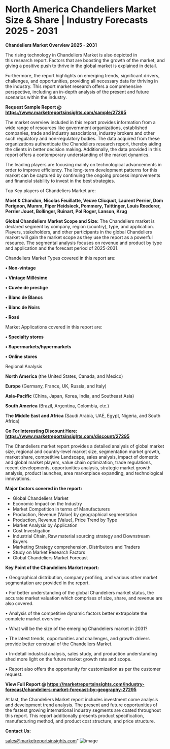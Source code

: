 # North America Chandeliers Market Size & Share | Industry Forecasts 2025 - 2031

<Strong> Chandeliers Market Overview 2025 - 2031</strong>

The rising technology in Chandeliers Market is also depicted in this research report. Factors that are boosting the growth of the market, and giving a positive push to thrive in the global market is explained in detail.

Furthermore, the report highlights on emerging trends, significant drivers, challenges, and opportunities, providing all necessary data for thriving in the industry. This report market research offers a comprehensive perspective, including an in-depth analysis of the present and future scenarios within the industry.

<strong>Request Sample Report @ <a href=https://www.marketreportsinsights.com/sample/27295>https://www.marketreportsinsights.com/sample/27295</a></strong>

The market overview included in this report provides information from a wide range of resources like government organizations, established companies, trade and industry associations, industry brokers and other such regulatory and non-regulatory bodies. The data acquired from these organizations authenticate the Chandeliers research report, thereby aiding the clients in better decision making. Additionally, the data provided in this report offers a contemporary understanding of the market dynamics.

The leading players are focusing mainly on technological advancements in order to improve efficiency. The long-term development patterns for this market can be captured by continuing the ongoing process improvements and financial stability to invest in the best strategies.

Top Key players of Chandeliers Market are:

<strong>Moet & Chandon, Nicolas Feuillatte, Veuve Clicquot, Laurent Perrier, Dom Perignon, Mumm, Piper Heidsieck, Pommery, Taittinger, Louis Roederer, Perrier Jouet, Bollinger, Ruinart, Pol Roger, Lanson, Krug</strong>

<strong><b>Global Chandeliers Market Scope and Size:</b></strong>
The Chandeliers market is declared segment by company, region (country), type, and application. Players, stakeholders, and other participants in the global Chandeliers market will gain the market scope as they use the report as a powerful resource. The segmental analysis focuses on revenue and product by type and application and the forecast period of 2025-2031.

Chandeliers Market Types covered in this report are:

<strong>• Non-vintage

• Vintage Millésime

• Cuvée de prestige

• Blanc de Blancs

• Blanc de Noirs

• Rosé</strong>

Market Applications covered in this report are:

<strong>• Specialty stores

• Supermarkets/hypermarkets

• Online stores</strong> 

Regional Analysis

<strong>North America</strong> (the United States, Canada, and Mexico)

<strong>Europe</strong> (Germany, France, UK, Russia, and Italy)

<strong>Asia-Pacific</strong> (China, Japan, Korea, India, and Southeast Asia)

<strong>South America</strong> (Brazil, Argentina, Colombia, etc.)

<strong>The Middle East and Africa</strong> (Saudi Arabia, UAE, Egypt, Nigeria, and South Africa)

<strong>Go For Interesting Discount Here: <a href=https://www.marketreportsinsights.com/discount/27295>https://www.marketreportsinsights.com/discount/27295</a></strong>

The Chandeliers market report provides a detailed analysis of global market size, regional and country-level market size, segmentation market growth, market share, competitive Landscape, sales analysis, impact of domestic and global market players, value chain optimization, trade regulations, recent developments, opportunities analysis, strategic market growth analysis, product launches, area marketplace expanding, and technological innovations.

<strong><b>Major factors covered in the report:</b></strong>
<ul>
  <li>Global Chandeliers Market </li>
  <li>Economic Impact on the Industry</li>
  <li>Market Competition in terms of Manufacturers</li>
  <li>Production, Revenue (Value) by geographical segmentation</li>
  <li>Production, Revenue (Value), Price Trend by Type</li>
  <li>Market Analysis by Application</li>
  <li>Cost Investigation</li>
  <li>Industrial Chain, Raw material sourcing strategy and Downstream Buyers</li>
  <li>Marketing Strategy comprehension, Distributors and Traders</li>
  <li>Study on Market Research Factors</li>
  <li>Global Chandeliers Market Forecast</li>
</ul>

<strong><b>Key Point of the Chandeliers Market report:</b></strong>

• Geographical distribution, company profiling, and various other market segmentation are provided in the report.

• For better understanding of the global Chandeliers market status, the accurate market valuation which comprises of size, share, and revenue are also covered.

• Analysis of the competitive dynamic factors better extrapolate the complete market overview

• What will be the size of the emerging Chandeliers market in 2031?

• The latest trends, opportunities and challenges, and growth drivers provide better construal of the Chandeliers Market.

• In-detail industrial analysis, sales study, and production understanding shed more light on the future market growth rate and scope.

• Report also offers the opportunity for customization as per the customer request.

<strong><b>View Full Report @ <a href=https://marketreportsinsights.com/industry-forecast/chandeliers-market-forecast-by-geography-27295>https://marketreportsinsights.com/industry-forecast/chandeliers-market-forecast-by-geography-27295</a></b></strong>


At last, the Chandeliers Market report includes investment come analysis and development trend analysis. The present and future opportunities of the fastest growing international industry segments are coated throughout this report. This report additionally presents product specification, manufacturing method, and product cost structure, and price structure.

<strong>Contact Us:</strong>

sales@marketreportsinsights.com"
![image](https://github.com/user-attachments/assets/d6509a17-ecbb-403c-9a21-faf9c5c1163c)
